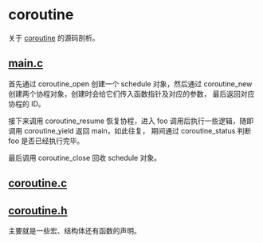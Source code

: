 # coroutine

关于 [coroutine](https://sourcegraph.com/github.com/cloudwu/coroutine) 的源码剖析。

## [main.c](https://github.com/cloudwu/coroutine/blob/master/main.c)

首先通过 coroutine_open 创建一个 schedule 对象，然后通过 coroutine_new 创建两个协程对象，创建时会给它们传入函数指针及对应的参数，
最后返回对应协程的 ID。

接下来调用 coroutine_resume 恢复协程，进入 foo 调用后执行一些逻辑，随即调用 coroutine_yield 返回 main，如此往复，
期间通过 coroutine_status 判断 foo 是否已经执行完毕。

最后调用 coroutine_close 回收 schedule 对象。

## [coroutine.c](https://github.com/cloudwu/coroutine/blob/master/coroutine.c)

## [coroutine.h](https://github.com/cloudwu/coroutine/blob/master/coroutine.h)

主要就是一些宏、结构体还有函数的声明。
